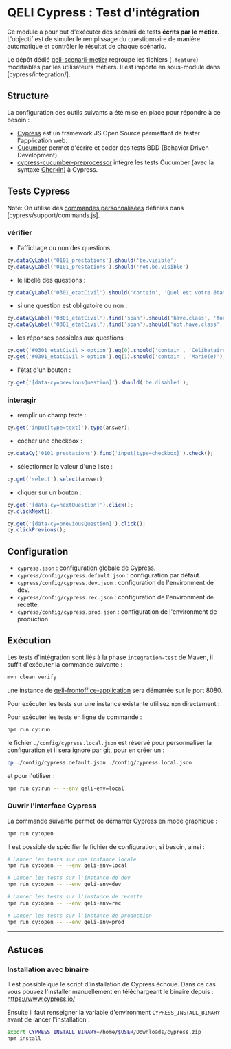 # QELI Cypress : Test d'intégration

Ce module a pour but d'exécuter des scenarii de tests **écrits par le métier**.
L'objectif est de simuler le remplissage du questionnaire de manière automatique et
contrôler le résultat de chaque scénario.

Le dépôt dédié [qeli-scenarii-metier][qeli-scenarii-metier] regroupe les fichiers
(`.feature`) modifiables par les utilisateurs métiers.
Il est importé en sous-module dans [cypress/integration/].


## Structure

La configuration des outils suivants a été mise en place pour répondre à ce besoin :

* [Cypress][cypress-doc] est un framework JS Open Source permettant de
tester l'application web.
* [Cucumber][cucumber-doc] permet d'écrire et coder des tests BDD (Behavior Driven
Development).
* [cypress-cucumber-preprocessor][cypress-cucumber-pp] intègre les tests Cucumber
(avec la syntaxe  [Gherkin][gherkin-doc]) à Cypress.


## Tests Cypress

Note: On utilise des [commandes personnalisées][cypress-custom-commands] définies
dans [cypress/support/commands.js].

### vérifier

* l'affichage ou non des questions

```js
cy.dataCyLabel('0101_prestations').should('be.visible')
cy.dataCyLabel('0101_prestations').should('not.be.visible')
```

* le libellé des questions :

```js
cy.dataCyLabel('0301_etatCivil').should('contain', 'Quel est votre état civil?');
```

* si une question est obligatoire ou non :

```js
cy.dataCyLabel('0301_etatCivil').find('span').should('have.class', 'form-required');
cy.dataCyLabel('0301_etatCivil').find('span').should('not.have.class', 'form-required');
```

* les réponses possibles aux questions :

```js
cy.get('#0301_etatCivil > option').eq(0).should('contain', 'Célibataire');
cy.get('#0301_etatCivil > option').eq(1).should('contain', 'Marié(e)');
```

* l'état d'un bouton :

```js
cy.get('[data-cy=previousQuestion]').should('be.disabled');
```

### interagir

* remplir un champ texte :

```js
cy.get('input[type=text]').type(answer);
```

* cocher une checkbox :

```js
cy.dataCy('0101_prestations').find('input[type=checkbox]').check();
```

* sélectionner la valeur d'une liste :

```js
cy.get('select').select(answer);
```

* cliquer sur un bouton :

```js
cy.get('[data-cy=nextQuestion]').click();
cy.clickNext();

cy.get('[data-cy=previousQuestion]').click();
cy.clickPrevious();
```


## Configuration

* `cypress.json` : configuration globale de Cypress.
* `cypress/config/cypress.default.json` : configuration par défaut.
* `cypress/config/cypress.dev.json` : configuration de l'environment de dev.
* `cypress/config/cypress.rec.json` : configuration de l'environment de recette.
* `cypress/config/cypress.prod.json` : configuration de l'environment de production.


## Exécution

Les tests d'intégration sont liés à la phase `integration-test` de Maven, il suffit
d'exécuter la commande suivante :

```bash
mvn clean verify
```

une instance de [qeli-frontoffice-application](../qeli-frontoffice-application) sera
démarrée sur le port 8080.

Pour exécuter les tests sur une instance existante utilisez `npm` directement :

Pour exécuter les tests en ligne de commande :

```bash
npm run cy:run
```

le fichier `./config/cypress.local.json` est réservé pour personnaliser la
configuration et il sera ignoré par git, pour en créer un :

```bash
cp ./config/cypress.default.json ./config/cypress.local.json
```

et pour l'utiliser :

```bash
npm run cy:run -- --env qeli-env=local
```

### Ouvrir l'interface Cypress

La commande suivante permet de démarrer Cypress en mode graphique :

```bash
npm run cy:open
```

Il est possible de spécifier le fichier de configuration, si besoin, ainsi :

```bash
# Lancer les tests sur une instance locale
npm run cy:open -- --env qeli-env=local

# Lancer les tests sur l'instance de dev
npm run cy:open -- --env qeli-env=dev

# Lancer les tests sur l'instance de recette
npm run cy:open -- --env qeli-env=rec

# Lancer les tests sur l'instance de production
npm run cy:open -- --env qeli-env=prod
```

---

## Astuces

### Installation avec binaire

Il est possible que le script d'installation de Cypress échoue. Dans ce cas vous
pouvez l'installer manuellement en téléchargeant le binaire depuis :
https://www.cypress.io/

Ensuite il faut renseigner la variable d'environment `CYPRESS_INSTALL_BINARY` avant
de lancer l'installation :

```bash
export CYPRESS_INSTALL_BINARY=/home/$USER/Downloads/cypress.zip
npm install
```


[cypress-doc]: https://docs.cypress.io/
[cucumber-doc]: https://cucumber.io/docs/cucumber/
[cypress-cucumber-pp]: https://www.npmjs.com/package/cypress-cucumber-preprocessor
[qeli-scenarii-metier]: ***REMOVED***/DEVELOPPEUR-SOCIAL/10818-qeli/qeli-scenarii-metier
[gherkin-doc]: https://cucumber.io/docs/gherkin/reference/
[cypress-custom-commands]: https://docs.cypress.io/api/cypress-api/custom-commands.html
